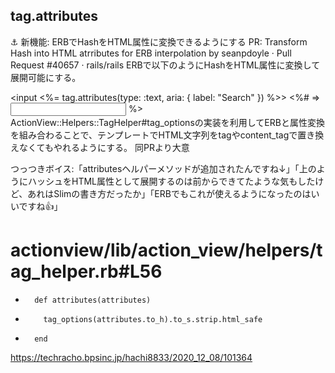 
## tag.attributes
⚓ 新機能: ERBでHashをHTML属性に変換できるようにする
PR: Transform Hash into HTML atrributes for ERB interpolation by seanpdoyle · Pull Request #40657 · rails/rails
ERBで以下のようにHashをHTML属性に変換して展開可能にする。

<input <%= tag.attributes(type: :text, aria: { label: "Search" }) %>>
<%# => <input type="text" aria-label="Search"> %>
ActionView::Helpers::TagHelper#tag_optionsの実装を利用してERBと属性変換を組み合わることで、テンプレートでHTML文字列をtagやcontent_tagで置き換えなくてもやれるようにする。
同PRより大意

つっつきボイス:「attributesヘルパーメソッドが追加されたんですね↓」「上のようにハッシュをHTML属性として展開するのは前からできてたような気もしたけど、あれはSlimの書き方だったか」「ERBでもこれが使えるようになったのはいいですね👍」

# actionview/lib/action_view/helpers/tag_helper.rb#L56
+       def attributes(attributes)
+         tag_options(attributes.to_h).to_s.strip.html_safe
+       end


https://techracho.bpsinc.jp/hachi8833/2020_12_08/101364